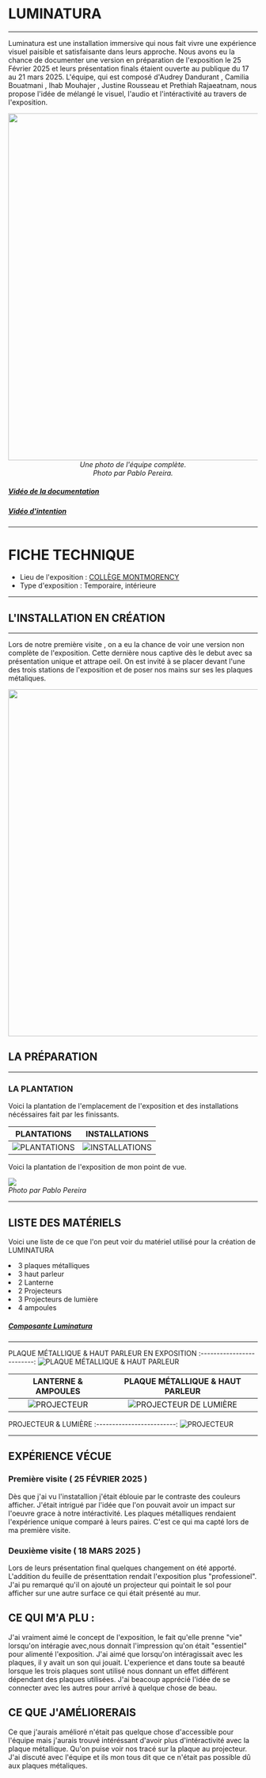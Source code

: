 # LUMINATURA

---

Luminatura est une installation immersive qui nous fait vivre une expérience visuel paisible et satisfaisante dans leurs approche. Nous avons eu la chance de documenter une version en préparation de l'exposition le 25 Février 2025 et leurs présentation finals étaient ouverte au publique du 17 au 21 mars 2025. L'équipe, qui est composé d'Audrey Dandurant , Camilia Bouatmani , Ihab Mouhajer , Justine Rousseau  et Prethiah Rajaeatnam, nous propose l'idée de mélangé le visuel, l'audio et l'intéractivité au travers de l'exposition.

<p align="center">
  <img src="/expo_finissant/medias/images/photo_team_favorite.jpg" width="700">
  <br>
  <i>Une photo de l'équipe complète.</i>
  <br>
  <i>Photo par Pablo Pereira.</i>
</p>

##### [Vidéo de la documentation](https://youtu.be/Jz4wxeXT_2w)
##### [Vidéo d'intention](https://youtu.be/Jz4wxeXT_2w)

---

# FICHE TECHNIQUE
- Lieu de l'exposition : [COLLÈGE MONTMORENCY](https://www.cmontmorency.qc.ca/)
- Type d'exposition : Temporaire, intérieure


---

## L'INSTALLATION EN CRÉATION

---

Lors de notre première visite , on a eu la chance de voir une version non complète de l'exposition. Cette dernière nous captive dès le debut avec sa présentation unique et attrape oeil. On est invité à se placer devant l'une des trois stations de l'exposition et de poser nos mains sur ses les plaques métaliques.


<p align="center">
  <img src="/expo_finissant/medias/images/vue_complet_projet.jpg" width="700">
</p>

## LA PRÉPARATION

---

<h3><bold>LA PLANTATION</bold></h3>

Voici la plantation de l'emplacement de l'exposition et des installations nécéssaires fait par les finissants.

PLANTATIONS | INSTALLATIONS
:-------------------------:|:-------------------------:
![PLANTATIONS](/expo_finissant/medias/images/plantation_du_projet_favori.png)|![INSTALLATIONS](/expo_finissant/medias/images/plantation_du_projet_favori_plaque_placement.jpg)



Voici la plantation de l'exposition de mon point de vue.
<p>
  <img src="/expo_finissant/medias/images/plantation_mon_pov.jpg">
  <br>
  <i>Photo par Pablo Pereira</i>
</p>


---


## LISTE DES MATÉRIELS

Voici une liste de ce que l'on peut voir du matériel utilisé pour la création de LUMINATURA 

<li> 3 plaques métalliques </li>
<li> 3 haut parleur </li>
<li> 2 Lanterne </li>
<li> 2 Projecteurs </li>
<li> 3 Projecteurs de lumière </li>
<li> 4 ampoules </li>

##### [Composante Luminatura](https://miaou-mafia.github.io/projet-luminatura/#/40_maquette/?id=composantes-essentielles-de-la-maquette)

--- 

PLAQUE MÉTALLIQUE & HAUT PARLEUR EN EXPOSITION
:-------------------------:
![PLAQUE MÉTALLIQUE & HAUT PARLEUR](/expo_finissant/medias/images/plaques_metallique_prep.png)

LANTERNE & AMPOULES | PLAQUE MÉTALLIQUE & HAUT PARLEUR  
:-------------------------:|:-------------------------:
![PROJECTEUR](/expo_finissant/medias/images/lanterne_fond_bleu_luminatura.jpg)|![PROJECTEUR DE LUMIÈRE](/expo_finissant/medias/images/plateau_haut_parleur_luminatura.jpg)

PROJECTEUR & LUMIÈRE
:-------------------------:
![PROJECTEUR](/expo_finissant/medias/images/projecteur_vue.png)

---

## EXPÉRIENCE VÉCUE

### Première visite ( 25 FÉVRIER 2025 )
Dès que j'ai vu l'instatallion j'était éblouie par le contraste des couleurs afficher. J'était intrigué par l'idée que l'on pouvait avoir un impact sur l'oeuvre grace à notre intéractivité. Les plaques métalliques rendaient l'expérience unique comparé à leurs paires. C'est ce qui ma capté lors de ma première visite.

### Deuxième visite ( 18 MARS 2025 ) 
Lors de leurs présentation final quelques changement on été apporté. L'addition du feuille de présenttation rendait l'exposition plus "professionel". J'ai pu remarqué qu'il on ajouté un projecteur qui pointait le sol pour afficher sur une autre surface ce qui était présenté au mur.

## CE QUI M'A PLU : 
J'ai vraiment aimé le concept de l'exposition, le fait qu'elle prenne "vie" lorsqu'on intéragie avec,nous donnait  l'impression qu'on était "essentiel" pour alimenté l'exposition. J'ai aimé que lorsqu'on intéragissait avec les plaques, il y avait un son qui jouait. L'experience et dans toute sa beauté lorsque les trois plaques sont utilisé nous donnant un effet différent dépendant des plaques utilisées. J'ai beacoup apprécié l'idée de se connecter avec les autres pour arrivé à quelque chose de beau.

## CE QUE J'AMÉLIORERAIS
Ce que j'aurais amélioré n'était pas quelque chose d'accessible pour l'équipe mais j'aurais trouvé intéréssant d'avoir plus d'intéractivité avec la plaque métallique. Qu'on puise voir nos tracé sur la plaque au projecteur. J'ai discuté avec l'équipe et ils mon tous dit que ce n'était pas possible dû aux plaques métaliques.












